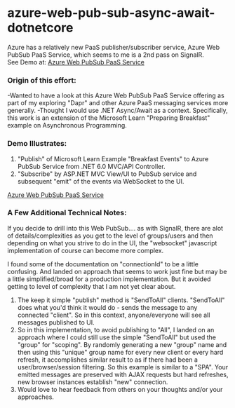 # azure-web-pub-sub-async-await-dotnetcore

Azure has a relatively new PaaS publisher/subscriber service, Azure Web PubSub PaaS Service, which seems to me is a 2nd pass on SignalR.<br>
See Demo at: <a target="_blank" href="https://learn.microsoft.com/en-us/azure/azure-web-pubsub/overview">Azure Web PubSub PaaS Service</a>

### Origin of this effort:
-Wanted to have a look at this Azure Web PubSub PaaS Service offering as part of my exploring "Dapr" and other Azure PaaS messaging services more generally.
-Thought I would use .NET Async/Await as a context. Specifically, this work is an extension of the Microsoft Learn "Preparing Breakfast" example on Asynchronous Programming.

### Demo Illustrates:
1. "Publish" of Microsoft Learn Example "Breakfast Events" to Azure PubSub Service from .NET 6.0 MVC/API Controller.
2. "Subscribe" by ASP.NET MVC View/UI to PubSub service and subsequent "emit" of the events via WebSocket to the UI.<br>

<a target="_blank" href="https://learn.microsoft.com/en-us/azure/azure-web-pubsub/overview">Azure Web PubSub PaaS Service</a>



### A Few Additional Technical Notes:
If you decide to drill into this Web PubSub.... as with SignalR, there are alot of details/complexities as you get to the level of groups/users and then depending on what you strive to do in the UI, the "websocket" javascript implementation of course can become more complex.



I found some of the documentation on "connectionId" to be a little confusing. And landed on approach that seems to work just fine but may be a little simplified/broad for a production implementation. But it avoided getting to level of complexity that I am not yet clear about.

1. The keep it simple "publish" method is "SendToAll" clients. "SendToAll" does what you'd think it would do - sends the message to any connected "client". So in this context, anyone/everyone will see all messages published to UI.
2. So in this implementation, to avoid publishing to "All", I landed on an approach where I could still use the simple "SendToAll" but used the "group" for "scoping". By randomly generating a new "group" name and then using this "unique" group name for every new client or every hard refresh, it accomplishes similar result to as if there had been a user/browser/session filtering. So this example is similar to a "SPA". Your emitted messages are preserved with AJAX requests but hard refreshes, new browser instances establish "new" connection.
3. Would love to hear feedback from others on your thoughts and/or your approaches.
